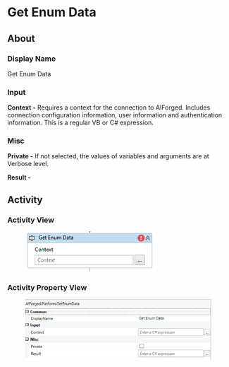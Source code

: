 # Get Enum Data

## About

### Display Name

Get Enum Data

### Input

**Context -** Requires a context for the connection to AIForged. Includes connection configuration information, user information and authentication information. This is a regular VB or C# expression.

### Misc

**Private -** If not selected, the values of variables and arguments are at Verbose level.

**Result -**

## Activity

### Activity View

<figure><img src="../../../assets/image (37) (2).png" alt=""><figcaption></figcaption></figure>

### Activity Property View

<figure><img src="../../../assets/image (31) (4).png" alt=""><figcaption></figcaption></figure>

